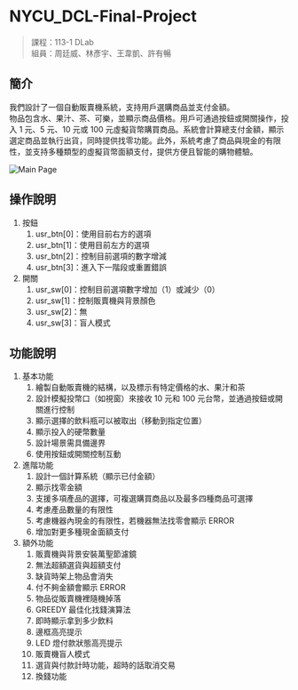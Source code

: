 # NYCU_DCL-Final-Project
> 課程：113-1 DLab  
> 組員：周廷威、林彥宇、王韋凱、許有暢

## 簡介
我們設計了一個自動販賣機系統，支持用戶選購商品並支付金額。  
物品包含水、果汁、茶、可樂，並顯示商品價格。用戶可通過按鈕或開關操作，投入 1 元、5 元、10 元或 100 元虛擬貨幣購買商品。系統會計算總支付金額，顯示選定商品並執行出貨，同時提供找零功能。此外，系統考慮了商品與現金的有限性，並支持多種類型的虛擬貨幣面額支付，提供方便且智能的購物體驗。

![Main Page](img/img01.png)

## 操作說明
1. 按鈕
   1. usr_btn[0]：使用目前右方的選項
   2. usr_btn[1]：使用目前左方的選項
   3. usr_btn[2]：控制目前選項的數字增減
   4. usr_btn[3]：進入下一階段或重置錯誤
2. 開關
   1. usr_sw[0]：控制目前選項數字增加（1）或減少（0）
   2. usr_sw[1]：控制販賣機與背景顏色
   3. usr_sw[2]：無
   4. usr_sw[3]：盲人模式

## 功能說明
1. 基本功能
   1. 繪製自動販賣機的結構，以及標示有特定價格的水、果汁和茶
   2. 設計模擬投幣口（如視窗）來接收 10 元和 100 元台幣，並通過按鈕或開關進行控制
   3. 顯示選擇的飲料瓶可以被取出（移動到指定位置）
   4. 顯示投入的硬幣數量
   5. 設計場景需具備邊界
   6. 使用按鈕或開關控制互動
2. 進階功能
   1. 設計一個計算系統（顯示已付金額）
   2. 顯示找零金額
   3. 支援多項產品的選擇，可複選購買商品以及最多四種商品可選擇
   4. 考慮產品數量的有限性
   5. 考慮機器內現金的有限性，若機器無法找零會顯示 ERROR
   6. 增加對更多種現金面額支付
3. 額外功能
   1. 販賣機與背景安裝萬聖節濾鏡
   2. 無法超額選貨與超額支付
   3. 缺貨時架上物品會消失
   4. 付不夠金額會顯示 ERROR
   5. 物品從販賣機裡隨機掉落
   6. GREEDY 最佳化找錢演算法
   7. 即時顯示拿到多少飲料
   8. 邊框高亮提示
   9. LED 燈付款狀態高亮提示
   10. 販賣機盲人模式
   11. 選貨與付款計時功能，超時的話取消交易
   12. 換錢功能
